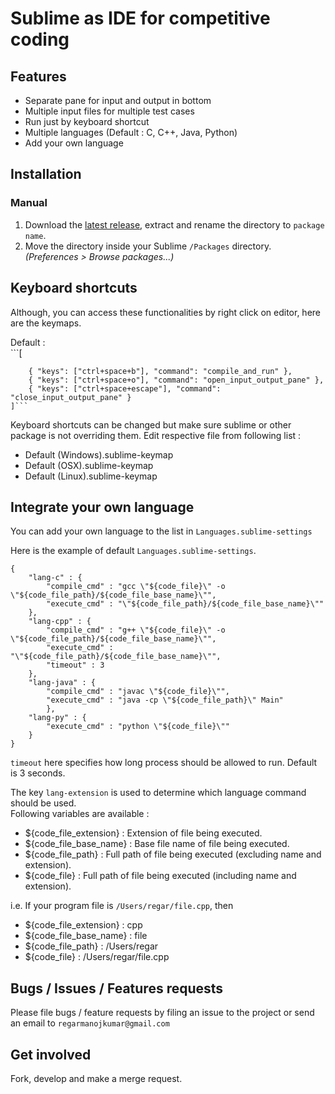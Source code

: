 Sublime as IDE for competitive coding  
===============

## Features
 *  Separate pane for input and output in bottom
 *  Multiple input files for multiple test cases 
 *  Run just by keyboard shortcut
 *  Multiple languages (Default : C, C++, Java, Python)
 *  Add your own language


## Installation  
### Manual

1. Download the [latest release](https://github.com/regarmanojkumar/CompetitiveProgrammingExecute/releases/latest), extract and rename the directory to `package name`.
2. Move the directory inside your Sublime `/Packages` directory. *(Preferences > Browse packages...)*

## Keyboard shortcuts
Although, you can access these functionalities by right click on editor, here are the keymaps.

Default :  
	```[

   		{ "keys": ["ctrl+space+b"], "command": "compile_and_run" },
   		{ "keys": ["ctrl+space+o"], "command": "open_input_output_pane" },
   		{ "keys": ["ctrl+space+escape"], "command": "close_input_output_pane" }
   	]```

Keyboard shortcuts can be changed but make sure sublime or other package is not overriding them.
Edit respective file from following list :  
 * Default (Windows).sublime-keymap  
 * Default (OSX).sublime-keymap  
 * Default (Linux).sublime-keymap  


## Integrate your own language
You can add your own language to the list in ```Languages.sublime-settings```

Here is the example of default ```Languages.sublime-settings```.  


~~~  
{
	"lang-c" : {
		"compile_cmd" : "gcc \"${code_file}\" -o \"${code_file_path}/${code_file_base_name}\"",
		"execute_cmd" : "\"${code_file_path}/${code_file_base_name}\""
	},
	"lang-cpp" : {
		"compile_cmd" : "g++ \"${code_file}\" -o \"${code_file_path}/${code_file_base_name}\"",
		"execute_cmd" : "\"${code_file_path}/${code_file_base_name}\"",
		"timeout" : 3
	},
	"lang-java" : {
		"compile_cmd" : "javac \"${code_file}\"",
		"execute_cmd" : "java -cp \"${code_file_path}\" Main"
		},
	"lang-py" : {
		"execute_cmd" : "python \"${code_file}\""
	}
}
~~~

```timeout``` here specifies how long process should be allowed to run. Default is 3 seconds.

The key ```lang-extension``` is used to determine which language command should be used.  
Following variables are available :  
 * ${code_file_extension} : Extension of file being executed.  
 * ${code_file_base_name} : Base file name of file being executed.  
 * ${code_file_path} : Full path of file being executed (excluding name and extension).  
 * ${code_file} : Full path of file being executed (including name and extension).  

i.e. If your program file is ```/Users/regar/file.cpp```, then
 *  ${code_file_extension} : cpp  
 *  ${code_file_base_name} : file  
 *  ${code_file_path} : /Users/regar  
 *  ${code_file} : /Users/regar/file.cpp  
 
 ## Bugs / Issues / Features requests

Please file bugs / feature requests by filing an issue to the project or send an email to ```regarmanojkumar@gmail.com``` 


## Get involved  
Fork, develop and make a merge request. 
